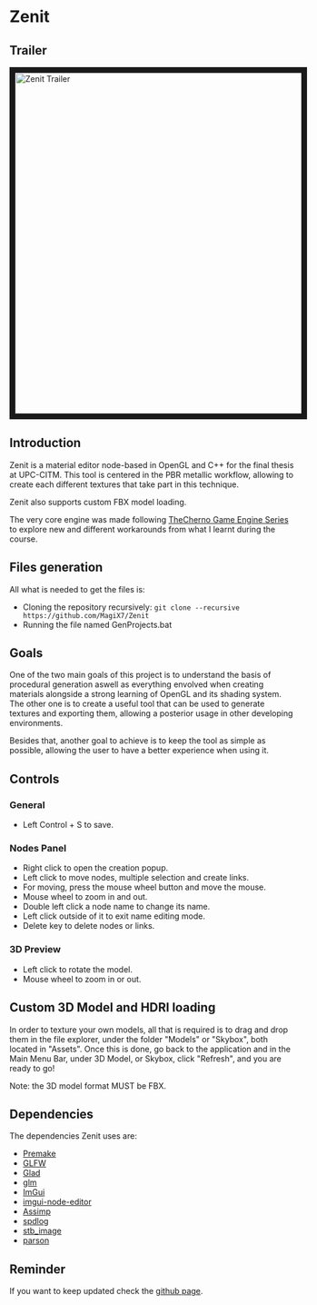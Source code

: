 # Zenit

## Trailer

<a href="http://www.youtube.com/watch?feature=player_embedded&v=XyL9dlqSCmY"
target="_blank"><img src="http://img.youtube.com/vi/XyL9dlqSCmY/0.jpg" 
alt="Zenit Trailer" width="1040" height="600" border="10"/></a>


## Introduction

Zenit is a material editor node-based in OpenGL and C++ for the final thesis at UPC-CITM.
This tool is centered in the PBR metallic workflow, allowing to create each different textures that take part in this technique.

Zenit also supports custom FBX model loading.

The very core engine was made following [TheCherno Game Engine Series](https://www.youtube.com/playlist?list=PLlrATfBNZ98dC-V-N3m0Go4deliWHPFwT)
to explore new and different workarounds from what I learnt during the course.

## Files generation

All what is needed to get the files is:
  - Cloning the repository recursively: ```git clone --recursive https://github.com/MagiX7/Zenit```
  - Running the file named GenProjects.bat

## Goals

One of the two main goals of this project is to understand the basis of procedural generation aswell as everything envolved when creating materials alongside a strong learning of OpenGL and its shading system.
The other one is to create a useful tool that can be used to generate textures and exporting them, allowing a posterior usage in other developing environments.

Besides that, another goal to achieve is to keep the tool as simple as possible, allowing the user to have a better experience when using it.


## Controls

### General
- Left Control + S to save.

### Nodes Panel
- Right click to open the creation popup.
- Left click to move nodes, multiple selection and create links.
- For moving, press the mouse wheel button and move the mouse.
- Mouse wheel to zoom in and out.
- Double left click a node name to change its name.
- Left click outside of it to exit name editing mode.
- Delete key to delete nodes or links.

### 3D Preview
- Left click to rotate the model.
- Mouse wheel to zoom in or out.

## Custom 3D Model and HDRI loading
In order to texture your own models, all that is required is to drag and drop them in the file explorer, under the folder "Models" or "Skybox", both located in "Assets".
Once this is done, go back to the application and in the Main Menu Bar, under 3D Model, or Skybox, click "Refresh", and you are ready to go!

Note: the 3D model format MUST be FBX.

## Dependencies

The dependencies Zenit uses are:
  - [Premake](https://premake.github.io/)
  - [GLFW](https://www.glfw.org/)
  - [Glad](https://glad.dav1d.de/)
  - [glm](https://github.com/g-truc/glm)
  - [ImGui](https://github.com/ocornut/imgui)
  - [imgui-node-editor](https://github.com/thedmd/imgui-node-editor)
  - [Assimp](https://github.com/assimp/assimp)
  - [spdlog](https://github.com/gabime/spdlog)
  - [stb_image](https://github.com/nothings/stb)
  - [parson](https://github.com/kgabis/parson)


## Reminder

If you want to keep updated check the [github page](https://github.com/MagiX7/Zenit).


